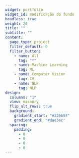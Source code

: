 ```yaml
---
widget: portfolio
widget_id: modificação do fundo
headless: true
weight: 20
title: ""
subtitle: ""
content:
  page_type: project
  filter_default: 0
  filter_button:
    - name: All
      tag: "*"
    - name: Machine Learning
      tag: ML
    - name: Computer Vision
      tag: CV
    - name: NLP
      tag: NLP
design:
  columns: "1"
  view: masonry
  flip_alt_rows: true
  background:
    gradient_start: "#326697"
    gradient_end: "#dae3ec"
  spacing:
    padding:
      - 0
      - 0
      - 0
      - 0
---
```

